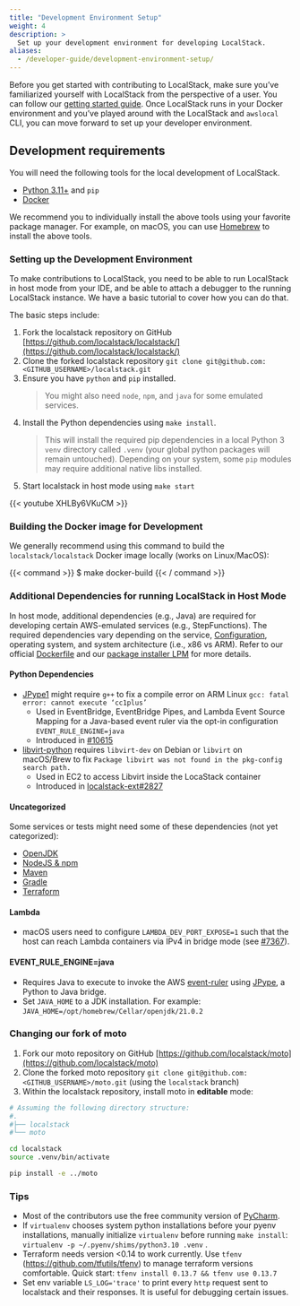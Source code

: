 ```yaml
---
title: "Development Environment Setup"
weight: 4
description: >
  Set up your development environment for developing LocalStack.
aliases:
  - /developer-guide/development-environment-setup/
---
```


Before you get started with contributing to LocalStack, make sure you’ve familiarized yourself with LocalStack from the perspective of a user.
You can follow our [getting started guide](https://docs.localstack.cloud/get-started/).
Once LocalStack runs in your Docker environment and you’ve played around with the LocalStack and `awslocal` CLI, you can move forward to set up your developer environment.

## Development requirements

You will need the following tools for the local development of LocalStack.

* [Python 3.11+](https://www.python.org/downloads/) and `pip`
* [Docker](https://docs.docker.com/desktop/)

We recommend you to individually install the above tools using your favorite package manager.
For example, on macOS, you can use [Homebrew](https://brew.sh/) to install the above tools.

### Setting up the Development Environment

To make contributions to LocalStack, you need to be able to run LocalStack in host mode from your IDE, and be able to attach a debugger to the running LocalStack instance.
We have a basic tutorial to cover how you can do that.

The basic steps include:

1. Fork the localstack repository on GitHub [https://github.com/localstack/localstack/](https://github.com/localstack/localstack/)
2. Clone the forked localstack repository `git clone git@github.com:<GITHUB_USERNAME>/localstack.git`
3. Ensure you have `python` and `pip` installed.
   > You might also need `node`, `npm`, and `java` for some emulated services.
4. Install the Python dependencies using `make install`.
   > This will install the required pip dependencies in a local Python 3 `venv` directory called `.venv` (your global python packages will remain untouched).
   > Depending on your system, some `pip` modules may require additional native libs installed. 
5. Start localstack in host mode using `make start`

{{< youtube XHLBy6VKuCM >}}

### Building the Docker image for Development

We generally recommend using this command to build the `localstack/localstack` Docker image locally (works on Linux/MacOS):

{{< command >}}
$ make docker-build
{{< / command >}}

### Additional Dependencies for running LocalStack in Host Mode

In host mode, additional dependencies (e.g., Java) are required for developing certain AWS-emulated services (e.g., StepFunctions).
The required dependencies vary depending on the service, [Configuration](https://docs.localstack.cloud/references/configuration/), operating system, and system architecture (i.e., x86 vs ARM).
Refer to our official [Dockerfile](https://github.com/localstack/localstack/blob/master/Dockerfile) and our [package installer LPM](./Concepts/index.md#packages-and-installers) for more details.

#### Python Dependencies

* [JPype1](https://pypi.org/project/JPype1/) might require `g++` to fix a compile error on ARM Linux `gcc: fatal error: cannot execute ‘cc1plus’`
  * Used in EventBridge, EventBridge Pipes, and Lambda Event Source Mapping for a Java-based event ruler via the opt-in configuration `EVENT_RULE_ENGINE=java`
  * Introduced in [#10615](https://github.com/localstack/localstack/pull/10615)
* [libvirt-python](https://pypi.org/project/libvirt-python/) requires `libvirt-dev` on Debian or `libvirt` on macOS/Brew to fix `Package libvirt was not found in the pkg-config search path.`
  * Used in EC2 to access Libvirt inside the LocaStack container
  * Introduced in [localstack-ext#2827](https://github.com/localstack/localstack-ext/pull/2827)

#### Uncategorized

Some services or tests might need some of these dependencies (not yet categorized):

* [OpenJDK](https://openjdk.org/install/)
* [NodeJS & npm](https://nodejs.org/en/download/)
* [Maven](https://maven.apache.org/download.cgi)
* [Gradle](https://gradle.org/install/)
* [Terraform](https://www.terraform.io/downloads)

#### Lambda

* macOS users need to configure `LAMBDA_DEV_PORT_EXPOSE=1` such that the host can reach Lambda containers via IPv4 in bridge mode (see [#7367](https://github.com/localstack/localstack/pull/7367)).  

#### EVENT_RULE_ENGINE=java

* Requires Java to execute to invoke the AWS [event-ruler](https://github.com/aws/event-ruler) using [JPype](https://github.com/jpype-project/jpype), a Python to Java bridge.
* Set `JAVA_HOME` to a JDK installation. For example: `JAVA_HOME=/opt/homebrew/Cellar/openjdk/21.0.2`

### Changing our fork of moto

1. Fork our moto repository on GitHub [https://github.com/localstack/moto](https://github.com/localstack/moto)
2. Clone the forked moto repository `git clone git@github.com:<GITHUB_USERNAME>/moto.git` (using the `localstack` branch)
3. Within the localstack repository, install moto in **editable** mode:

```sh
# Assuming the following directory structure:
#.
#├── localstack
#└── moto

cd localstack
source .venv/bin/activate

pip install -e ../moto
```

### Tips

* Most of the contributors use the free community version of [PyCharm](https://www.jetbrains.com/pycharm/).
* If `virtualenv` chooses system python installations before your pyenv installations, manually initialize `virtualenv` before running `make install`: `virtualenv -p ~/.pyenv/shims/python3.10 .venv` .
* Terraform needs version <0.14 to work currently. Use `tfenv` (<https://github.com/tfutils/tfenv>) to manage terraform versions comfortable. Quick start: `tfenv install 0.13.7 && tfenv use 0.13.7`
* Set env variable `LS_LOG='trace'` to print every `http` request sent to localstack and their responses. It is useful for debugging certain issues.
